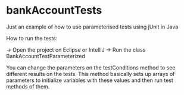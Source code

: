 # bankAccountTests
Just an example of how to use parameterised tests using jUnit in Java

How to run the tests:

-> Open the project on Eclipse or IntelliJ
-> Run the class BankAccountTestParameterized

You can change the parameters on the testConditions method to see different results on the tests. This method basically 
sets up arrays of parameters to initialize variables with these values and then run test methods of them.  

